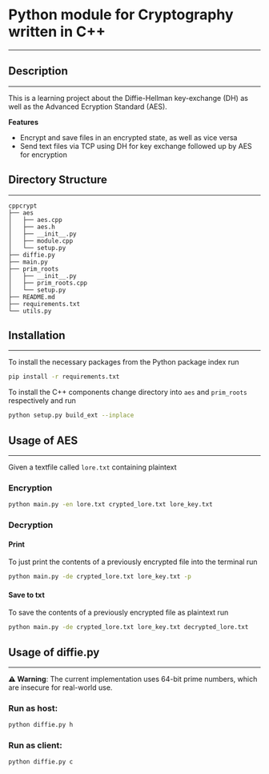 # Python module for Cryptography written in C++

---

## Description

---

This is a learning project about the Diffie-Hellman key-exchange (DH) as well as the Advanced Ecryption Standard (AES).

**Features**
- Encrypt and save files in an encrypted state, as well as vice versa
- Send text files via TCP using DH for key exchange followed up by AES for encryption

## Directory Structure

---

```plaintext
cppcrypt
├── aes
│   ├── aes.cpp
│   ├── aes.h
│   ├── __init__.py
│   ├── module.cpp
│   └── setup.py
├── diffie.py
├── main.py
├── prim_roots
│   ├── __init__.py
│   ├── prim_roots.cpp
│   └── setup.py
├── README.md
├── requirements.txt
└── utils.py
```

## Installation

--- 

To install the necessary packages from the Python package index run

```bash
pip install -r requirements.txt
```

To install the C++ components change directory into `aes` and `prim_roots` respectively and run

```bash
python setup.py build_ext --inplace
```

## Usage of AES

---

Given a textfile called `lore.txt` containing plaintext

### Encryption

```bash
python main.py -en lore.txt crypted_lore.txt lore_key.txt
```

### Decryption

#### Print

To just print the contents of a previously encrypted file into the terminal run

```bash
python main.py -de crypted_lore.txt lore_key.txt -p
```

#### Save to txt

To save the contents of a previously encrypted file as plaintext run

```bash
python main.py -de crypted_lore.txt lore_key.txt decrypted_lore.txt
```

## Usage of diffie.py

---

**⚠ Warning**: The current implementation uses 64-bit prime numbers, which are insecure for real-world use.

### Run as host:

```bash
python diffie.py h
```

### Run as client:

```bash
python diffie.py c
```
